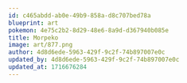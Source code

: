```yaml
---
id: c465abdd-ab0e-49b9-858a-d8c707bed78a
blueprint: art
pokemon: 4e75c2b2-8d29-48e6-8a9d-d367940b085e
title: Morpeko
image: art/877.png
author: 4d8d6ede-5963-429f-9c2f-74b897007e0c
updated_by: 4d8d6ede-5963-429f-9c2f-74b897007e0c
updated_at: 1716676284
---
```

